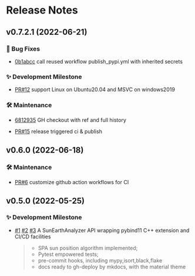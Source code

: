 # Release Notes

<!-- towncrier release notes start -->

## **v0.7.2.1** (2022-06-21)

### :bug: Bug Fixes

-
  [0b1abcc](https://github.com/mikesongming/SE-Geometry/commit/0b1abccd7def53471d8ffd5fad8adaeeaf450e6f)
  call reused workflow publish_pypi.yml with inherited secrets


### :sparkles: Development Milestone

- [PR\#12](https://github.com/mikesongming/SE-Geometry/pull/12) support Linux
  on Ubuntu20.04 and MSVC on windows2019


### :hammer_and_wrench: Maintenance

-
  [6812935](https://github.com/mikesongming/SE-Geometry/commit/68129351c1860ae908acf86ccddbd4c4cd374016)
  GH checkout with ref and full history

- [PR\#15](https://github.com/mikesongming/SE-Geometry/pull/15) release
  triggered ci & publish


## **v0.6.0** (2022-06-18)

### :hammer_and_wrench: Maintenance

- [PR\#6](https://github.com/mikesongming/SE-Geometry/pull/6) customize github
  action workflows for CI


## **v0.5.0** (2022-05-25)

### :sparkles: Development Milestone

- [#1](https://github.com/mikesongming/SE-Geometry/issues/1)
[#2](https://github.com/mikesongming/SE-Geometry/issues/2)
[#3](https://github.com/mikesongming/SE-Geometry/issues/3)
A SunEarthAnalyzer API wrapping pybind11 C++ extension and CI/CD facilities
  > - SPA sun position algorithm implemented;
  > - Pytest empowered tests;
  > - pre-commit hooks, including mypy,isort,black,flake
  > - docs ready to gh-deploy by mkdocs, with the material theme
